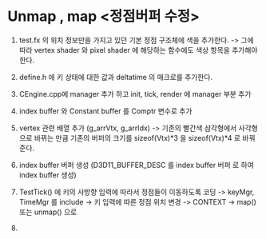 # Unmap , map <정점버퍼 수정>

1. test.fx 의 위치 정보만을 가지고 있던 기본 정점 구조체에 색을 추가한다. -> 그에 따라 vertex shader 와 pixel shader 에 해당하는 함수에도 색상 항목을 추가해야 한다.

2. define.h 에 키 상태에 대한 값과 deltatime 의 매크로를 추가한다.

3. CEngine.cpp에 manager 추가 하고 init, tick, render 에 manager 부분 추가

4. index buffer 와 Constant buffer 를 Comptr 변수로 추가

5. vertex 관련 배열 추가 (g_arrVtx, g_arrIdx) -> 기존의 빨간색 삼각형에서 사각형으로 바뀌는 만큼 기존의 버퍼의 크기를 sizeof(Vtx)*3 을 sizeof(Vtx)*4 로 바꿔준다.

6. index buffer 버퍼 생성 (D3D11_BUFFER_DESC 를 index buffer 버퍼 로 하여 index buffer 생성)

7. TestTick() 에 키의 사방향 입력에 따라서 정점들이 이동하도록 코딩 -> keyMgr, TimeMgr 를 include -> 키 입력에 따른 정점 위치 변경 -> CONTEXT  -> map() 또는 unmap() 으로 

8. 